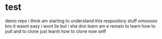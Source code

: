 # test
demo repo
i think am starting to understand this respository stuff
omooooo bro it wasnt easy i wont lie but i sha don learn am e remain to learn how to pull and to clone
just learnt how to clone now seff

